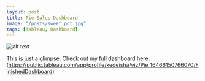 ```yaml
---
layout: post
title: Pie Sales Dashboard
image: "/posts/sweet_pot.jpg"
tags: [Tableau, Dashboard]
---
```



![alt text](/img/posts/Day_13.png "Pie_Sales")


This is just a glimpse. Check out my full dashboard here: (https://public.tableau.com/app/profile/kedeisha/viz/Pie_16466150766070/FinishedDashboard)


 
